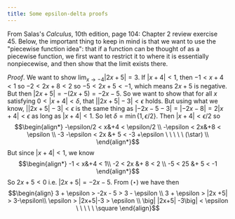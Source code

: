 ```yaml
---
title: Some epsilon-delta proofs
---
```


From Salas's *Calculus*, 10th edition, page 104: Chapter 2 review exercise 45.
Below, the important thing to keep in mind is that we want to use the "piecewise function idea": that if a function can be thought of as a piecewise function, we first want to restrict it to where it is essentially nonpiecewise, and then show that the limit exists there.

*Proof*. We want to show $\lim_{x\to-4} |2x+5| = 3$.
If $|x+4|<1$, then $-1<x+4<1$ so $-2<2x+8<2$ so $-5<2x+5<-1$, which means $2x+5$ is negative.
But then $|2x+5| = -(2x+5) = -2x -5$.
So we want to show that for all $x$ satisfying $0<|x+4|<\delta$, that $\big||2x+5|-3\big|<\epsilon$ holds.
But using what we know, $\big| |2x+5|-3 \big| <\epsilon$ is the same thing as $|-2x-5-3| = |-2x-8| = 2|x+4|<\epsilon$ as long as $|x+4|<1$.
So let $\delta = \min\{1, \epsilon/2\}$.
Then $|x+4|<\epsilon/2$ so
$$\begin{align*}
-\epsilon/2 < x&+4 < \epsilon/2 \\
-\epsilon < 2x&+8 < \epsilon \\
-3 -\epsilon < 2x &+ 5 < -3 +\epsilon \ \ \ \ \ (\star) \\
\end{align*}$$
But since $|x+4|<1$, we know
$$\begin{align*}
-1 < x&+4 < 1\\
-2 < 2x &+ 8 < 2 \\
-5 < 25 &+ 5 < -1
\end{align*}$$
So $2x+5 < 0$ i.e. $|2x+5| = -2x -5$.
From $(\star)$ we have then
$$\begin{align}
3 + \epsilon > -2x - 5 > 3 - \epsilon \\
3 + \epsilon > |2x +5| > 3-\epsilon\\
\epsilon > |2x+5|-3 > \epsilon \\
\big| |2x+5| -3\big| < \epsilon \ \ \ \ \ \square
\end{align}$$
